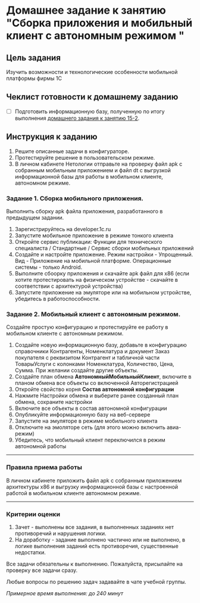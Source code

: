# Домашнее задание к занятию "Сборка приложения и мобильный клиент с автономным режимом "

## Цель задания

Изучить возможности и технологические особенности мобильной платформы фирмы 1С

## Чеклист готовности к домашнему заданию

- [ ] Подготовить информационную базу, полученную по итогу выполнения [домашнего задания к занятию 15-2](homework-15-2.md).

## Инструкция к заданию

1. Решите описанные задачи в конфигураторе.
2. Протестируйте решение в пользовательском режиме.
3. В личном кабинете Нетологии отправьте на проверку файл apk с собранным мобильным приложением и файл dt с выгрузкой информационной базы для работы в мобильном клиенте, автономном режиме.

### Задание 1. Сборка мобильного приложения.

Выполнить сборку apk файла приложения, разработанного в предыдущем задании.

1. Зарегистрируйтесь на developer.1c.ru
2. Запустите мобильное приложение в режиме тонкого клиента
3. Откройте сервис публикации: Функции для технического специалиста / Стандартные / Сервис сборки мобильных приложений
4. Создайте и настройте приложение. Режим настройки - Упрощенный. Вид - Приложение на мобильной платформе. Операционные системы - только Android.
5. Выполните сбоорку приложения и скачайте apk файл для x86 (если хотите протестировать на физическом устройстве - скачайте в соответствии с архитектурой устройства)
6. Запустите приложение на эмуляторе или на мобильном устройстве, убедитесь в работоспособности.

### Задание 2. Мобильный клиент с автономным режимом.

Создайте простую конфигурацию и протестируйте ее работу в мобильном клиенте с автономным режимом.

1. Создайте новую информационную базу, добавьте в конфигурацию справочники Контрагенты, Номенклатура и документ Заказ покупателя с реквизитом Контрагент и табличной части ТоварыУслуги с колонками Номенклатура, Количество, Цена, Сумма. При желании создайте другие объекты.
2. Создайте план обмена **АвтономныйМобильныйКлиент**, включите в планом обмена все объекты со включенной Авторегистрацией
3. Откройте свойство корня **Состав автономной конфигурации**
4. Нажмите Настройки обмена и выберите ранее созданный план обмена, сохраните настройки
5. Включите все объекты в состав автономной конфигурации
6. Опубликуйте информационную базу на веб-сервере
7. Запустите на эмуляторе в режиме мобильного клиента
8. Отключите на эмоляторе сеть (для этого можно включить авиа-режим)
9. Убедитесь, что мобильный клиент переключился в режим автономной работы

------

### Правила приема работы

В личном кабинете приложить файл apk с собранным приложением архитектуры x86 и выгрузку информационной базы с настроенной работой в мобильном клиенте автономном режиме.

------
### Критерии оценки

1. Зачет - выполнены все задания, в выполненных заданиях нет противоречий и нарушения логики. 
2. На доработку - задание выполнено частично или не выполнено, в логике выполнения заданий есть противоречия, существенные недостатки.

Все задачи обязательны к выполнению. Пожалуйста, присылайте на проверку все задачи сразу.

Любые вопросы по решению задач задавайте в чате учебной группы.

*Примерное время выполнения: до 240 минут*

